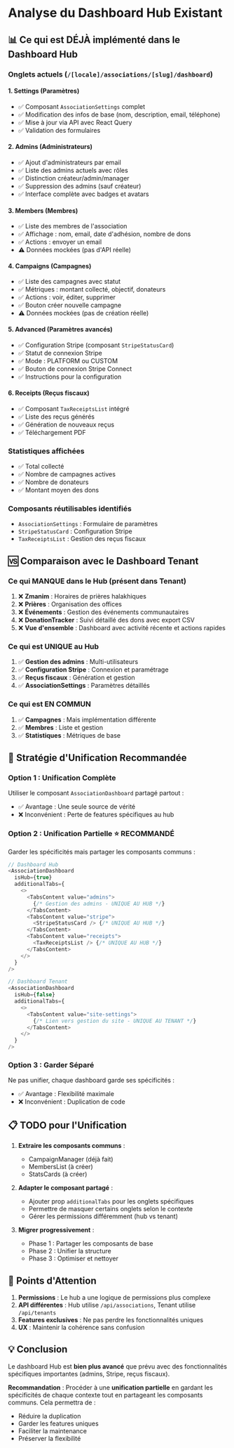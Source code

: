 # Analyse du Dashboard Hub Existant

## 📊 Ce qui est DÉJÀ implémenté dans le Dashboard Hub

### **Onglets actuels** (`/[locale]/associations/[slug]/dashboard`)

#### 1. **Settings (Paramètres)**
- ✅ Composant `AssociationSettings` complet
- ✅ Modification des infos de base (nom, description, email, téléphone)
- ✅ Mise à jour via API avec React Query
- ✅ Validation des formulaires

#### 2. **Admins (Administrateurs)**
- ✅ Ajout d'administrateurs par email
- ✅ Liste des admins actuels avec rôles
- ✅ Distinction créateur/admin/manager
- ✅ Suppression des admins (sauf créateur)
- ✅ Interface complète avec badges et avatars

#### 3. **Members (Membres)**
- ✅ Liste des membres de l'association
- ✅ Affichage : nom, email, date d'adhésion, nombre de dons
- ✅ Actions : envoyer un email
- ⚠️ Données mockées (pas d'API réelle)

#### 4. **Campaigns (Campagnes)**
- ✅ Liste des campagnes avec statut
- ✅ Métriques : montant collecté, objectif, donateurs
- ✅ Actions : voir, éditer, supprimer
- ✅ Bouton créer nouvelle campagne
- ⚠️ Données mockées (pas de création réelle)

#### 5. **Advanced (Paramètres avancés)**
- ✅ Configuration Stripe (composant `StripeStatusCard`)
- ✅ Statut de connexion Stripe
- ✅ Mode : PLATFORM ou CUSTOM
- ✅ Bouton de connexion Stripe Connect
- ✅ Instructions pour la configuration

#### 6. **Receipts (Reçus fiscaux)**
- ✅ Composant `TaxReceiptsList` intégré
- ✅ Liste des reçus générés
- ✅ Génération de nouveaux reçus
- ✅ Téléchargement PDF

### **Statistiques affichées**
- ✅ Total collecté
- ✅ Nombre de campagnes actives
- ✅ Nombre de donateurs
- ✅ Montant moyen des dons

### **Composants réutilisables identifiés**
- `AssociationSettings` : Formulaire de paramètres
- `StripeStatusCard` : Configuration Stripe
- `TaxReceiptsList` : Gestion des reçus fiscaux

## 🆚 Comparaison avec le Dashboard Tenant

### **Ce qui MANQUE dans le Hub** (présent dans Tenant)
1. ❌ **Zmanim** : Horaires de prières halakhiques
2. ❌ **Prières** : Organisation des offices
3. ❌ **Événements** : Gestion des événements communautaires
4. ❌ **DonationTracker** : Suivi détaillé des dons avec export CSV
5. ❌ **Vue d'ensemble** : Dashboard avec activité récente et actions rapides

### **Ce qui est UNIQUE au Hub**
1. ✅ **Gestion des admins** : Multi-utilisateurs
2. ✅ **Configuration Stripe** : Connexion et paramétrage
3. ✅ **Reçus fiscaux** : Génération et gestion
4. ✅ **AssociationSettings** : Paramètres détaillés

### **Ce qui est EN COMMUN**
1. ✅ **Campagnes** : Mais implémentation différente
2. ✅ **Membres** : Liste et gestion
3. ✅ **Statistiques** : Métriques de base

## 🎯 Stratégie d'Unification Recommandée

### **Option 1 : Unification Complète**
Utiliser le composant `AssociationDashboard` partagé partout :
- ✅ Avantage : Une seule source de vérité
- ❌ Inconvénient : Perte de features spécifiques au hub

### **Option 2 : Unification Partielle** ⭐ RECOMMANDÉ
Garder les spécificités mais partager les composants communs :

```typescript
// Dashboard Hub
<AssociationDashboard 
  isHub={true}
  additionalTabs={
    <>
      <TabsContent value="admins">
        {/* Gestion des admins - UNIQUE AU HUB */}
      </TabsContent>
      <TabsContent value="stripe">
        <StripeStatusCard /> {/* UNIQUE AU HUB */}
      </TabsContent>
      <TabsContent value="receipts">
        <TaxReceiptsList /> {/* UNIQUE AU HUB */}
      </TabsContent>
    </>
  }
/>

// Dashboard Tenant  
<AssociationDashboard 
  isHub={false}
  additionalTabs={
    <>
      <TabsContent value="site-settings">
        {/* Lien vers gestion du site - UNIQUE AU TENANT */}
      </TabsContent>
    </>
  }
/>
```

### **Option 3 : Garder Séparé**
Ne pas unifier, chaque dashboard garde ses spécificités :
- ✅ Avantage : Flexibilité maximale
- ❌ Inconvénient : Duplication de code

## 📋 TODO pour l'Unification

1. **Extraire les composants communs** :
   - CampaignManager (déjà fait)
   - MembersList (à créer)
   - StatsCards (à créer)

2. **Adapter le composant partagé** :
   - Ajouter prop `additionalTabs` pour les onglets spécifiques
   - Permettre de masquer certains onglets selon le contexte
   - Gérer les permissions différemment (hub vs tenant)

3. **Migrer progressivement** :
   - Phase 1 : Partager les composants de base
   - Phase 2 : Unifier la structure
   - Phase 3 : Optimiser et nettoyer

## 🚨 Points d'Attention

1. **Permissions** : Le hub a une logique de permissions plus complexe
2. **API différentes** : Hub utilise `/api/associations`, Tenant utilise `/api/tenants`
3. **Features exclusives** : Ne pas perdre les fonctionnalités uniques
4. **UX** : Maintenir la cohérence sans confusion

## 💡 Conclusion

Le dashboard Hub est **bien plus avancé** que prévu avec des fonctionnalités spécifiques importantes (admins, Stripe, reçus fiscaux). 

**Recommandation** : Procéder à une **unification partielle** en gardant les spécificités de chaque contexte tout en partageant les composants communs. Cela permettra de :
- Réduire la duplication
- Garder les features uniques
- Faciliter la maintenance
- Préserver la flexibilité